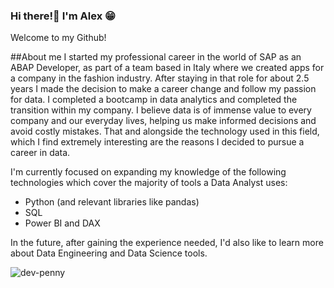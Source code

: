 ### Hi there!👋 I'm Alex 😁
Welcome to my Github!

##About me
I started my professional career in the world of SAP as an ABAP Developer, as part of a team based in Italy where we created apps for a company in the fashion industry.
After staying in that role for about 2.5 years I made the decision to make a career change and follow my passion for data. I completed a bootcamp in data analytics and completed the transition within my company.
I believe data is of immense value to every company and our everyday lives, helping us make informed decisions and avoid costly mistakes. That and alongside the technology used in this field, which I find extremely 
interesting are the reasons I decided to pursue a career in data.

I'm currently focused on expanding my knowledge of the following technologies which cover the majority of tools a Data Analyst uses:

 - Python (and relevant libraries like pandas)
 - SQL
 - Power BI and DAX

In the future, after gaining the experience needed, I'd also like to learn more about Data Engineering and Data Science tools.

<!--
**AlexPlex1/AlexPlex1** is a ✨ _special_ ✨ repository because its `README.md` (this file) appears on your GitHub profile.

Here are some ideas to get you started:

- 🔭 I’m currently working on ...
- 🌱 I’m currently learning ...
- 👯 I’m looking to collaborate on ...
- 🤔 I’m looking for help with ...
- 💬 Ask me about ...
- 📫 How to reach me: ...
- 😄 Pronouns: ...
- ⚡ Fun fact: ...
-->
<p><img align="center" src="https://github-readme-stats.vercel.app/api/top-langs?username=AlexPlex1&show_icons=true&locale=en&layout=compact" alt="dev-penny" /></p>

